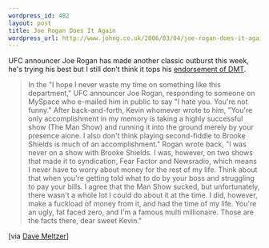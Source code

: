 ```yaml
--- 
wordpress_id: 482
layout: post
title: Joe Rogan Does It Again
wordpress_url: http://www.johng.co.uk/2006/03/04/joe-rogan-does-it-again/
---
```

UFC announcer Joe Rogan has made another classic outburst this week, he's trying his best but I still don't think it tops his <a href="http://www.boingboing.net/2006/01/18/joe_rogan_rants_on_t.html">endorsement of DMT</a>.
<blockquote>In the "I hope I never waste my time on something like this department," UFC announcer Joe Rogan, responding to someone on MySpace who e-mailed him in public to say "I hate you. You're not funny." After back-and-forth, Kevin whomever wrote to him, "You're only accomplishment in my memory is taking a highly successful show (The Man Show) and running it into the ground merely by your presence alone. I also don't think playing second-fiddle to Brooke Shields is much of an accomplishment." Rogan wrote back, "I was never on a show with Brooke Shields. I was, however, on two shows that made it to syndication, Fear Factor and Newsradio, which means I never have to worry about money for the rest of my life. Think about that when you're getting told what to do by your boss and struggling to pay your bills. I agree that the Man Show sucked, but unfortunately, there wasn't a whole lot I could do about it at the time. I did, however, make a fuckload of money from it, and had the time of my life. You're an ugly, fat faced zero, and I'm a famous multi millionaire. Those are the facts there, dear sweet Kevin."</blockquote>
[via <a href="http://www.wrestlingobserver.com/wo/news/headlines/default.asp?aID=15662">Dave Meltzer</a>]
